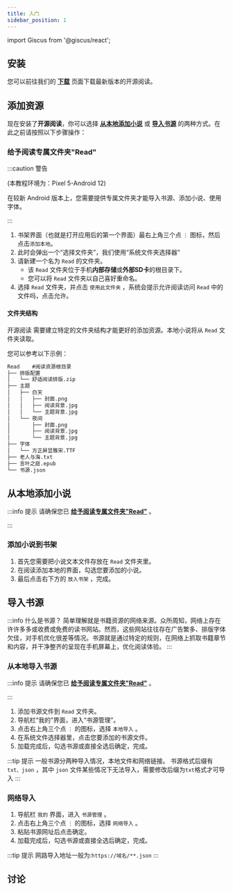 ```yaml
---
title: 入门
sidebar_position: 1
---
```

import Giscus from '@giscus/react';


## 安装

您可以前往我们的 **[下载](/download)** 页面下载最新版本的开源阅读。

## 添加资源

现在安装了**开源阅读**，你可以选择 **[从本地添加小说](#从本地添加小说)** 或 **[导入书源](#导入书源)** 的两种方式。在此之前请按照以下步骤操作：

### 给予阅读专属文件夹"Read"

:::caution 警告

(本教程环境为：Pixel 5-Android 12)

在较新 Android 版本上，您需要提供专属文件夹才能导入书源、添加小说、使用字体。

:::

1. 书架界面（也就是打开应用后的第一个界面）最右上角三个点 `⋮` 图标，然后点击`添加本地`。
2. 此时会弹出一个“选择文件夹”，我们使用“系统文件夹选择器”
3. 请新建一个名为 `Read` 的文件夹。
   - 该 `Read` 文件夹位于手机**内部存储**或**外部SD卡**的根目录下。
   - 您可以将 `Read` 文件夹以自己喜好重命名。
4. 选择 `Read` 文件夹，并点击 `使用此文件夹` ，系统会提示允许阅读访问 `Read` 中的文件吗，点击允许。

#### 文件夹结构

开源阅读 需要建立特定的文件夹结构才能更好的添加资源。本地小说将从 `Read` 文件夹读取。

您可以参考以下示例：

```html title="设备内部存储或外部SD卡的根目录"
Read	#阅读资源根目录
├── 排版配置
│   └── 舒适阅读排版.zip
├── 主题
│   ├── 白天
│	│	├──	封面.png
│	│	├──	阅读背景.jpg
│	│	└──	主题背景.jpg
│   └── 夜间
│		├──	封面.png
│		├──	阅读背景.jpg
│	 	└──	主题背景.jpg
├── 字体
│   └── 方正屏显雅宋.TTF
├──	老人与海.txt
├──	言叶之庭.epub
└──	书源.json
```

## 从本地添加小说

:::info 提示
请确保您已 **[给予阅读专属文件夹"Read"](#给予阅读专属文件夹read)** 。

:::

### 添加小说到书架

1. 首先您需要把小说文本文件存放在 `Read` 文件夹里。
2. 在阅读添加本地的界面，勾选您要添加的小说。
3. 最后点击右下方的 `放入书架` ，完成。

## 导入书源

:::info 什么是书源？
简单理解就是书籍资源的网络来源。众所周知，网络上存在许许多多或收费或免费的读书网站。然而，这些网站往往存在广告繁多、排版字体欠佳，对手机优化很差等情况。书源就是通过特定的规则，在网络上抓取书籍章节和内容，并干净整齐的呈现在手机屏幕上，优化阅读体验。
:::

### 从本地导入书源

:::info 提示
请确保您已 **[给予阅读专属文件夹"Read"](#给予阅读专属文件夹read)** 。

:::

1. 添加书源文件到 `Read` 文件夹。
2. 导航栏“我的”界面，进入“书源管理”。
3. 点击右上角三个点 `⋮` 的图标，选择 `本地导入` 。
4. 在系统文件选择器里，点击您要添加的书源文件。
5. 加载完成后，勾选书源或直接全选后确定，完成。

:::tip 提示
一般书源分两种导入情况，本地文件和网络链接。
书源格式后缀有 `txt、json` ，其中 `json` 文件某些情况下无法导入，需要修改后缀为`txt`格式才可导入
:::

### 网络导入

1. 导航栏 `我的` 界面，进入 `书源管理` 。
2. 点击右上角三个点 `⋮` 的图标，选择 `网络导入` 。
3. 粘贴书源网址后点击确定。
4. 加载完成后，勾选书源或直接全选后确定，完成。

:::tip 提示
网路导入地址一般为:`https://域名/**.json`
:::

## 讨论

<Giscus
  id="comments"
  repo="gedoor/gedoor.github.io"
  repoId="MDEwOlJlcG9zaXRvcnkxNjExMjczMjM"
  category="General"
  categoryId="DIC_kwDOCZqbm84CQvbE"
  mapping="title"
  term="Comments"
  reactionsEnabled="1"
  emitMetadata="0"
  inputPosition="top"
  theme="preferred_color_scheme"
  lang="zh-CN"
/>